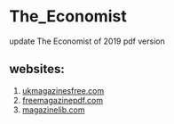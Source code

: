 # The_Economist
update The Economist of 2019   pdf version

## websites:

1. [ukmagazinesfree.com](http://ukmagazinesfree.com/?s=The+Economist "ukmagazinesfree.com")
2. [freemagazinepdf.com](https://freemagazinepdf.com/?s=The+Economist "freemagazinepdf.com")
3. [magazinelib.com](https://magazinelib.com/all/the-economist/ "magazinelib.com")



